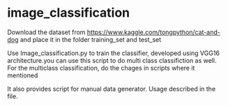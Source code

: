 # image_classification

Download the dataset from https://www.kaggle.com/tongpython/cat-and-dog and place it in the folder training_set and test_set

Use Image_classification.py to train the classifier, developed using VGG16 architecture.you can use this script to do multi class classifiction as well. For the multiclass classification, do the chages in scripts where it mentioned

It also provides script for manual data generator. Usage described in the file.
